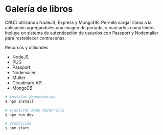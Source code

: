 # Galería de libros
CRUD utilizando NodeJS, Express y MongoDB. Permite cargar libros a la aplicación agregandoles una imagen de portada, y marcarlos como leidos.
Incluye un sistema de autenticación de usuarios con Passport y Nodemailer para restablecer contraseñas.

Recursos y utilidades

- NodeJS
- PUG
- Passport
- Nodemailer
- Multer
- Cloudinary API
- MongoDB

```bash
# instalar dependencias
$ npm install

# ejecturar modo desarrollo
$ npm run dev

# producción
$ npm start

```